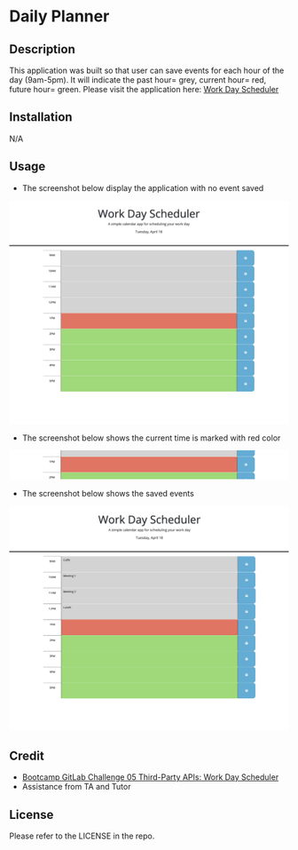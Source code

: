 # Daily Planner
## Description

This application was built so that user can save events for each hour of the day (9am-5pm). It will indicate the past hour= grey, current hour= red, future hour= green.
Please visit the application here: [Work Day Scheduler](https://retnodamayanti.github.io/daily_planner/)

## Installation

N/A

## Usage
- The screenshot below display the application with no event saved

![landing_page](./assets/images/no_event.png)

- The screenshot below shows the current time is marked with red color

![quiz_page](./assets/images/current_time.png)

- The screenshot below shows the saved events

![result_page](./assets/images/saved_event.png)
 
## Credit
- [Bootcamp GitLab Challenge 05 Third-Party APIs: Work Day Scheduler](https://git.bootcampcontent.com/University-of-Adelaide/UADEL-VIRT-FSF-PT-03-2023-U-LOLC/-/tree/main/05-Third-Party-APIs/02-Challenge) 
- Assistance from TA and Tutor
## License

Please refer to the LICENSE in the repo.